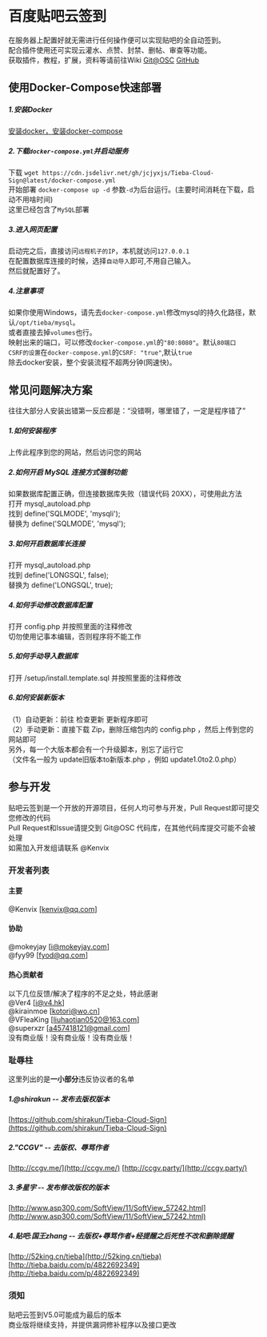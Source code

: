 # 百度贴吧云签到
在服务器上配置好就无需进行任何操作便可以实现贴吧的全自动签到。     
配合插件使用还可实现云灌水、点赞、封禁、删帖、审查等功能。     
获取插件，教程，扩展，资料等请前往Wiki [Git@OSC](https://git.oschina.net/kenvix/Tieba-Cloud-Sign/wikis/home) [GitHub](https://github.com/MoeNetwork/Tieba-Cloud-Sign/wiki)              

## 使用Docker-Compose快速部署
##### 1.安装Docker
[安装docker，安装docker-compose](http://get.daocloud.io/#install-docker)
##### 2.下载`docker-compose.yml`并启动服务
下载 `wget https://cdn.jsdelivr.net/gh/jcjyxjs/Tieba-Cloud-Sign@latest/docker-compose.yml`  
开始部署 `docker-compose up -d` 参数`-d`为后台运行。(主要时间消耗在下载，启动不用啥时间)  
这里已经包含了`MySQL`部署
##### 3.进入网页配置
启动完之后，直接访问`远程机子的IP`，本机就访问`127.0.0.1`  
在配置数据库连接的时候，选择`自动导入`即可,不用自己输入。  
然后就配置好了。
##### 4.注意事项
如果你使用Windows，请先去`docker-compose.yml`修改mysql的持久化路径，默认`/opt/tieba/mysql`。  
或者直接去掉`volumes`也行。  
映射出来的端口，可以修改`docker-compose.yml`的`"80:8080"`。默认`80端口`  
`CSRF的设置`在`docker-compose.yml`的`CSRF: "true"`,默认`true`  
除去docker安装，整个安装流程不超两分钟(网速快)。

## 常见问题解决方案
往往大部分人安装出错第一反应都是：“没错啊，哪里错了，一定是程序错了”
##### 1.如何安装程序
上传此程序到您的网站，然后访问您的网站
##### 2.如何开启 MySQL 连接方式强制功能
如果数据库配置正确，但连接数据库失败（错误代码 20XX），可使用此方法     
打开   mysql_autoload.php     
找到   define('SQLMODE', 'mysqli');     
替换为 define('SQLMODE', 'mysql');
##### 3.如何开启数据库长连接
打开   mysql_autoload.php     
找到   define('LONGSQL', false);     
替换为 define('LONGSQL', true);
##### 4.如何手动修改数据库配置
打开 config.php 并按照里面的注释修改     
切勿使用记事本编辑，否则程序将不能工作
##### 5.如何手动导入数据库
打开 /setup/install.template.sql 并按照里面的注释修改
##### 6.如何安装新版本
（1）自动更新：前往 检查更新 更新程序即可     
（2）手动更新：直接下载 Zip，删除压缩包内的 config.php ，然后上传到您的网站即可     
另外，每一个大版本都会有一个升级脚本，别忘了运行它     
（文件名一般为 update旧版本to新版本.php ，例如 update1.0to2.0.php）

## 参与开发
贴吧云签到是一个开放的开源项目，任何人均可参与开发，Pull Request即可提交您修改的代码     
Pull Request和Issue请提交到 Git@OSC 代码库，在其他代码库提交可能不会被处理     
如需加入开发组请联系 @Kenvix
### 开发者列表
#### 主要
@Kenvix [kenvix@qq.com]     
#### 协助
@mokeyjay [i@mokeyjay.com]     
@fyy99 [fyod@qq.com]
#### 热心贡献者
以下几位反馈/解决了程序的不足之处，特此感谢     
@Ver4 [i@v4.hk]     
@kirainmoe [kotori@wo.cn]     
@VFleaKing [liuhaotian0520@163.com]     
@superxzr [a457418121@gmail.com]         
没有商业版！没有商业版！没有商业版！   
### 耻辱柱
这里列出的是**一小部分**违反协议者的名单
##### 1.@shirakun -- 发布去版权版本
[https://github.com/shirakun/Tieba-Cloud-Sign](https://github.com/shirakun/Tieba-Cloud-Sign)
##### 2."CCGV" -- 去版权、辱骂作者
[http://ccgv.me/](http://ccgv.me/)  [http://ccgv.party/](http://ccgv.party/)
##### 3.多星宇 -- 发布修改版权的版本
[http://www.asp300.com/SoftView/11/SoftView_57242.html](http://www.asp300.com/SoftView/11/SoftView_57242.html)
##### 4.贴吧:国王zhang -- 去版权+辱骂作者+经提醒之后死性不改和删除提醒
[http://52king.cn/tieba](http://52king.cn/tieba)
[http://tieba.baidu.com/p/4822692349](http://tieba.baidu.com/p/4822692349)
### 须知
贴吧云签到V5.0可能成为最后的版本     
商业版将继续支持，并提供漏洞修补程序以及接口更改
